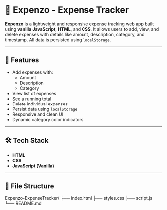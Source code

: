 # 💸 Expenzo - Expense Tracker

**Expenzo** is a lightweight and responsive expense tracking web app built using **vanilla JavaScript**, **HTML**, and **CSS**. It allows users to add, view, and delete expenses with details like amount, description, category, and timestamp. All data is persisted using `localStorage`.

---

## 🚀 Features

- Add expenses with:
  - Amount
  - Description
  - Category
- View list of expenses
- See a running total
- Delete individual expenses
- Persist data using `localStorage`
- Responsive and clean UI
- Dynamic category color indicators

---

## 🛠️ Tech Stack

- **HTML**
- **CSS**
- **JavaScript (Vanilla)**

---

## 📂 File Structure
Expenzo-ExpenseTracker/
├── index.html
├── styles.css
├── script.js
└── README.md

